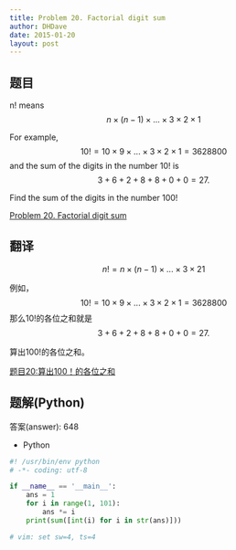 ```yaml
---
title: Problem 20. Factorial digit sum
author: DHDave
date: 2015-01-20
layout: post
---
```


## 题目

n! means $$ n \times (n − 1) \times ... \times 3 \times 2 \times 1 $$

For example, $$ 10! = 10 \times 9 \times ... \times 3 \times 2 \times 1 = 3628800 $$
and the sum of the digits in the number 10! is $$ 3 + 6 + 2 + 8 + 8 + 0 + 0 = 27.$$

Find the sum of the digits in the number 100!
<!--more-->
[Problem 20. Factorial digit sum](https://projecteuler.net/problem=20 "Problem 20")

## 翻译

$$ n! = n \times (n − 1) \times ... \times 3 \times 2  1 $$

例如， $$ 10! = 10 \times 9 \times ... \times 3 \times 2 \times 1 = 3628800 $$
那么10!的各位之和就是$$ 3 + 6 + 2 + 8 + 8 + 0 + 0 = 27.$$

算出100!的各位之和。

[题目20:算出100！的各位之和](http://pe.spiritzhang.com/index.php/2011-05-11-09-44-54/21-20100 "题目20")

## 题解(Python)

答案(answer): 648

+ Python

```python
#! /usr/bin/env python
# -*- coding: utf-8

if __name__ == '__main__':
    ans = 1
    for i in range(1, 101):
        ans *= i
    print(sum([int(i) for i in str(ans)]))

# vim: set sw=4, ts=4
```

